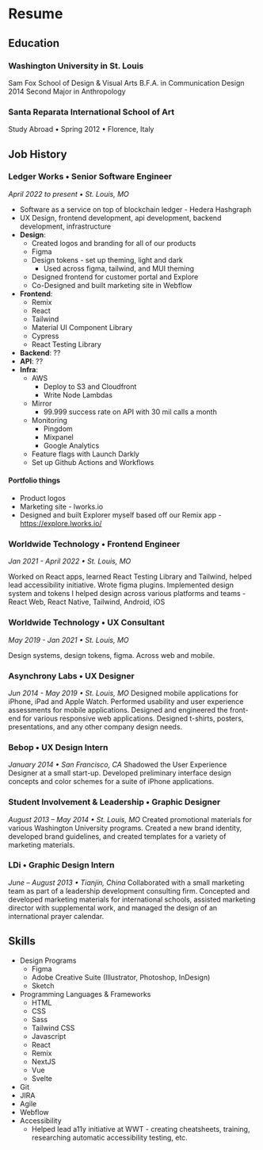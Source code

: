 # Resume

## Education

### Washington University in St. Louis

Sam Fox School of Design & Visual Arts
B.F.A. in Communication Design 2014
Second Major in Anthropology

### Santa Reparata International School of Art

Study Abroad • Spring 2012 • Florence, Italy

## Job History

### Ledger Works • Senior Software Engineer

_April 2022 to present • St. Louis, MO_

- Software as a service on top of blockchain ledger - Hedera Hashgraph
- UX Design, frontend development, api development, backend development, infrastructure
- **Design**:
  - Created logos and branding for all of our products
  - Figma
  - Design tokens - set up theming, light and dark
    - Used across figma, tailwind, and MUI theming
  - Designed frontend for customer portal and Explore
  - Co-Designed and built marketing site in Webflow
- **Frontend**:
  - Remix
  - React
  - Tailwind
  - Material UI Component Library
  - Cypress
  - React Testing Library
- **Backend**: ??
- **API**: ??
- **Infra**:
  - AWS
    - Deploy to S3 and Cloudfront
    - Write Node Lambdas
  - Mirror
    - 99.999 success rate on API with 30 mil calls a month
  - Monitoring
    - Pingdom
    - Mixpanel
    - Google Analytics
  - Feature flags with Launch Darkly
  - Set up Github Actions and Workflows

#### Portfolio things

- Product logos
- Marketing site - lworks.io
- Designed and built Explorer myself based off our Remix app - https://explore.lworks.io/

### Worldwide Technology • Frontend Engineer

_Jan 2021 - April 2022 • St. Louis, MO_

Worked on React apps, learned React Testing Library and Tailwind, helped lead accessibility initiative. Wrote figma plugins. Implemented design system and tokens I helped design across various platforms and teams - React Web, React Native, Tailwind, Android, iOS

### Worldwide Technology • UX Consultant

_May 2019 - Jan 2021 • St. Louis, MO_

Design systems, design tokens, figma. Across web and mobile.

### Asynchrony Labs • UX Designer

_Jun 2014 - May 2019 • St. Louis, MO_
Designed mobile applications for iPhone, iPad and Apple Watch. Performed usability and user experience assessments for mobile applications. Designed and engineered the front-end for various responsive web applications. Designed t-shirts, posters, presentations, and any other company design needs.

### Bebop • UX Design Intern

_January 2014 • San Francisco, CA_
Shadowed the User Experience Designer at a small start-up. Developed preliminary interface design concepts and color schemes for a suite of iPhone applications.

### Student Involvement & Leadership • Graphic Designer

_August 2013 – May 2014 • St. Louis, MO_
Created promotional materials for various Washington University programs. Created a new brand identity, developed brand guidelines, and created templates for a variety of marketing materials.

### LDi • Graphic Design Intern

_June – August 2013 • Tianjin, China_
Collaborated with a small marketing team as part of a leadership development consulting firm. Concepted and developed marketing materials for international schools, assisted marketing director with supplemental work, and managed the design of an international prayer calendar.

## Skills

- Design Programs
  - Figma
  - Adobe Creative Suite (Illustrator, Photoshop, InDesign)
  - Sketch
- Programming Languages & Frameworks
  - HTML
  - CSS
  - Sass
  - Tailwind CSS
  - Javascript
  - React
  - Remix
  - NextJS
  - Vue
  - Svelte
- Git
- JIRA
- Agile
- Webflow
- Accessibility
  - Helped lead a11y initiative at WWT - creating cheatsheets, training, researching automatic accessibility testing, etc.
